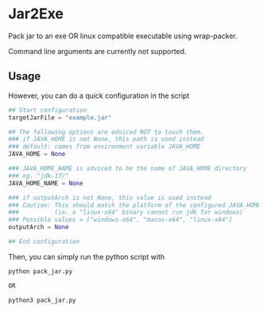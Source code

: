 # Jar2Exe
Pack jar to an exe OR linux compatible executable using wrap-packer.

Command line arguments are currently not supported.

## Usage
However, you can do a quick configuration in the script
```py
## Start configuration
targetJarFile = "example.jar"

## The following options are adviced NOT to touch them.
### if JAVA_HOME is not None, this path is used instead
### default: comes from environment variable JAVA_HOME
JAVA_HOME = None

### JAVA_HOME_NAME is adviced to be the name of JAVA_HOME directory
### eg. "jdk-17/"
JAVA_HOME_NAME = None

### if outputArch is not None, this value is used instead
### Caution: This should match the platform of the configured JAVA_HOME
###          (ie. a "linux-x64" binary cannot run jdk for windows)
### Possible values = ["windows-x64", "macos-x64", "linux-x64"]
outputArch = None

## End configuration
```

Then, you can simply run the python script with
```sh
python pack_jar.py

OR

python3 pack_jar.py
```